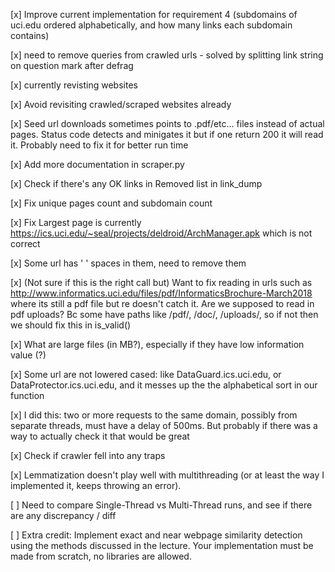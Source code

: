 [x] Improve current implementation for requirement 4 (subdomains of uci.edu ordered alphabetically, and how many links each subdomain contains)

[x] need to remove queries from crawled urls - solved by splitting link string on question mark after defrag

[x] currently revisting websites

[x] Avoid revisiting crawled/scraped websites already

[x] Seed url downloads sometimes points to .pdf/etc... files instead of actual pages. Status code detects and minigates it but if one return 200 it will read it. Probably need to fix it for better run time

[x] Add more documentation in scraper.py

[x] Check if there's any OK links in Removed list in link_dump

[x] Fix unique pages count and subdomain count

[x] Fix Largest page is currently https://ics.uci.edu/~seal/projects/deldroid/ArchManager.apk which is not correct

[x] Some url has ' ' spaces in them, need to remove them

[x] (Not sure if this is the right call but) Want to fix reading in urls such as http://www.informatics.uci.edu/files/pdf/InformaticsBrochure-March2018 where its still a pdf file but re doesn't catch it. Are we supposed to read in pdf uploads? Bc some have paths like /pdf/, /doc/, /uploads/, so if not then we should fix this in is_valid()

[x] What are large files (in MB?), especially if they have low information value (?)

[x] Some url are not lowered cased: like DataGuard.ics.uci.edu, or DataProtector.ics.uci.edu, and it messes up the the alphabetical sort in our function

[x] I did this: two or more requests to the same domain, possibly from separate threads, must have a delay of 500ms. But probably if there was a way to actually check it that would be great

[x] Check if crawler fell into any traps

[x] Lemmatization doesn't play well with multithreading (or at least the way I implemented it, keeps throwing an error).

[ ] Need to compare Single-Thread vs Multi-Thread runs, and see if there are any discrepancy / diff

[ ] Extra credit: Implement exact and near webpage similarity detection using the methods discussed in the lecture. Your implementation must be made from scratch, no libraries are allowed.
